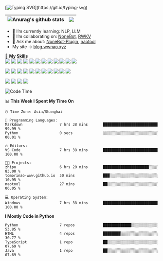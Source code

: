 [![Typing SVG](https://readme-typing-svg.herokuapp.com?size=25&duration=2500&color=blue&vCenter=true&width=400&height=40&lines=Hi!I'm+tomorinao-www;,a+full-stack+AI+developer++;I+like+ACG++~~~~~~)](https://git.io/typing-svg)

| <img align="" src="https://github-readme-stats.vercel.app/api?username=tomorinao-www&show_icons=true&include_all_commits=true&hide_border=true" alt="Anurag's github stats" /> | <img align="" src="https://github-readme-stats.vercel.app/api/top-langs/?username=tomorinao-www&layout=compact&hide_border=true" /> |
| ------------------------------------------------------------------------------------------------------------------------------------------------------------------------------ | ----------------------------------------------------------------------------------------------------------------------------------- |

- 🌱 I’m currently learning: NLP, LLM
- 👯 I’m collaborating on: [NoneBot](https://github.com/nonebot), [RWKV](https://rwkv.cn)
- 💬 Ask me about: [NoneBot-Plugin](https://github.com/nonebot), [naotool](https://github.com/tomorinao-www/naotool)
- My site -> [blog.wwnao.xyz](http://blog.wwnao.xyz)

🌟 **My Skills**  
![](https://img.shields.io/badge/-Python-3e74a2?style=&logo=Python&logoColor=fff)
![](https://img.shields.io/badge/-pypi-3775A9?style=&logo=pypi&logoColor=fff)
![](https://img.shields.io/badge/-FastAPI-009688?style=&logo=FastAPI&logoColor=fff)
![](https://img.shields.io/badge/-renpy-FF7F7F?style=&logo=renpy&logoColor=fff)
![](https://img.shields.io/badge/-langchain-1C3C3C?style=&logo=langchain&logoColor=fff)
![](https://img.shields.io/badge/-JavaScript-F7DF1E?style=&logo=JavaScript&logoColor=fff)
![](https://img.shields.io/badge/-TypeScript-3178C6?style=&logo=TypeScript&logoColor=fff)
![](https://img.shields.io/badge/-wxapp-47A248?style=&logo=JavaScript&logoColor=fff)
![](https://img.shields.io/badge/-Vue-4fc08d?style=&logo=Vue.js&logoColor=fff)
![](https://img.shields.io/badge/-Node.js-47A248?style=&logo=Node.js&logoColor=fff)
![](https://img.shields.io/badge/-C%23-000000?style=&logo=sharp&logoColor=fff)
![](https://img.shields.io/badge/-Unity-000000?style=&logo=Unity&logoColor=fff)

![](https://img.shields.io/badge/-GitHub%20Actions-2088FF?style=&logo=GitHubActions&logoColor=fff)
![](https://img.shields.io/badge/-Linux-000000?style=&logo=Linux&logoColor=fff)
![](https://img.shields.io/badge/-Docker-2496ED?style=&logo=Docker&logoColor=fff)
![](https://img.shields.io/badge/-kubernetes-326CE5?style=&logo=kubernetes&logoColor=fff)
![](https://img.shields.io/badge/-Redis-DC382D?style=&logo=Redis&logoColor=fff)
![](https://img.shields.io/badge/-MySQL-2496ED?style=&logo=MySQL&logoColor=fff)
![](https://img.shields.io/badge/-PostgreSQL-4169E1?style=&logo=PostgreSQL&logoColor=fff)
![](https://img.shields.io/badge/-MongoDB-47A248?style=&logo=MongoDB&logoColor=fff)
![](https://img.shields.io/badge/-SQLite-003B57?style=&logo=SQLite&logoColor=fff)
![](https://img.shields.io/badge/-elasticsearch-005571?style=&logo=elasticsearch&logoColor=fff)
![](https://img.shields.io/badge/-rabbitmq-FF6600?style=&logo=rabbitmq&logoColor=fff)

![](https://img.shields.io/badge/-Java-666?style=&logo=Java&logoColor=fff)
![](https://img.shields.io/badge/-Spring-6DB33F?style=&logo=Spring&logoColor=fff)
![](https://img.shields.io/badge/-SpringBoot-6DB33F?style=&logo=SpringBoot&logoColor=fff)
![](https://img.shields.io/badge/-SpringCloud-6DB33F?style=&logo=Spring&logoColor=fff)

<!-- ![Code Time](http://img.shields.io/badge/CodeTime-666hrs%20666mins-blue) -->

<!--START_SECTION:waka-->
![Code Time](http://img.shields.io/badge/Code%20Time-171%20hrs%202%20mins-blue)

📊 **This Week I Spent My Time On** 

```text
🕑︎ Time Zone: Asia/Shanghai

💬 Programming Languages: 
Markdown                 7 hrs 38 mins       █████████████████████████   99.99 % 
Python                   0 secs              ░░░░░░░░░░░░░░░░░░░░░░░░░   00.01 % 

🔥 Editors: 
VS Code                  7 hrs 38 mins       █████████████████████████   100.00 % 

🐱‍💻 Projects: 
zhipu                    6 hrs 20 mins       █████████████████████░░░░   83.00 % 
tomorinao-www.github.io  50 mins             ███░░░░░░░░░░░░░░░░░░░░░░   10.95 % 
naotool                  27 mins             ██░░░░░░░░░░░░░░░░░░░░░░░   06.05 % 

💻 Operating System: 
Windows                  7 hrs 38 mins       █████████████████████████   100.00 % 
```

**I Mostly Code in Python** 

```text
Python                   7 repos             █████████████░░░░░░░░░░░░   53.85 % 
HTML                     4 repos             ████████░░░░░░░░░░░░░░░░░   30.77 % 
TypeScript               1 repo              ██░░░░░░░░░░░░░░░░░░░░░░░   07.69 % 
Java                     1 repo              ██░░░░░░░░░░░░░░░░░░░░░░░   07.69 % 
```




<!--END_SECTION:waka-->
